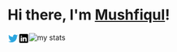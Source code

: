 # Hi there, I'm <a href="https://mushfiqulislam.me">Mushfiqul</a>!

<img alt="my stats" src="https://github-readme-stats.vercel.app/api/top-langs/?username=mushfiqulIslam&langs_count=6&card_width=500&title_color=8E2828&bg_color=717166&text_color=bbb3ae&layout=compact" />

<a href="https://twitter.com/_mushfiqulIslam">
  <img align="left" alt="Mushfiqul Islam | Twitter" width="21px" src="https://raw.githubusercontent.com/mushfiqulIslam/mushfiqulIslam/main/twitter.svg" />
</a>
<a href="https://www.linkedin.com/in/mushfiqul-islam-chowdhury">
  <img align="left" alt="Mushfiqul Islam | LinkedIn" width="21px" src="https://raw.githubusercontent.com/mushfiqulIslam/mushfiqulIslam/main/linkedin.svg" />
</a>
<!-- ![Mushfiqul's GitHub stats](https://github-readme-stats.vercel.app/api?username=mushfiqulIslam&&count_private=true&theme=transparent&show_icons=true) -->
<!---
mushfiqulIslam/mushfiqulIslam is a ✨ special ✨ repository because its `README.md` (this file) appears on your GitHub profile.
You can click the Preview link to take a look at your changes.
--->
